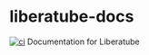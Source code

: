 # liberatube-docs
[![ci](https://github.com/GoldDominik893/liberatube-docs/actions/workflows/main.yml/badge.svg)](https://github.com/GoldDominik893/liberatube-docs/actions/workflows/main.yml)
Documentation for Liberatube
